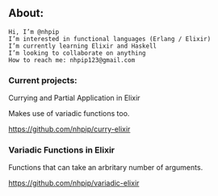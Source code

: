 ## About:

    Hi, I’m @nhpip
    I’m interested in functional languages (Erlang / Elixir)
    I’m currently learning Elixir and Haskell
    I’m looking to collaborate on anything
    How to reach me: nhpip123@gmail.com

### Current projects:
Currying and Partial Application in Elixir

Makes use of variadic functions too.

https://github.com/nhpip/curry-elixir

### Variadic Functions in Elixir

Functions that can take an arbritary number of arguments.

https://github.com/nhpip/variadic-elixir
